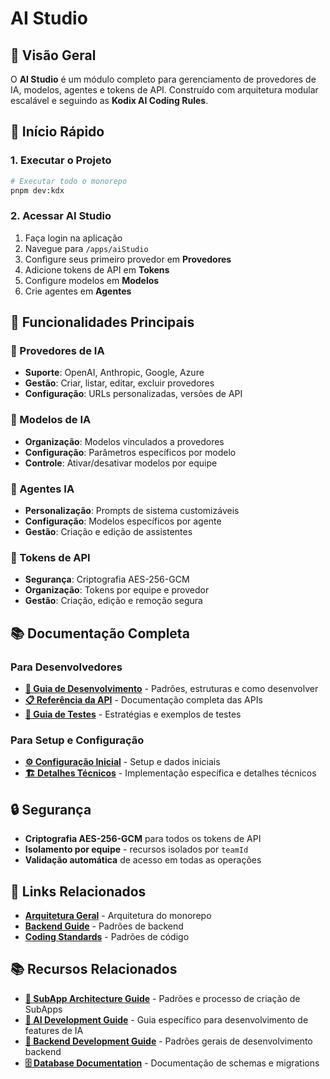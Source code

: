 # AI Studio

## 📖 Visão Geral

O **AI Studio** é um módulo completo para gerenciamento de provedores de IA, modelos, agentes e tokens de API. Construído com arquitetura modular escalável e seguindo as **Kodix AI Coding Rules**.

## 🚀 Início Rápido

### 1. Executar o Projeto

```bash
# Executar todo o monorepo
pnpm dev:kdx
```

### 2. Acessar AI Studio

1. Faça login na aplicação
2. Navegue para `/apps/aiStudio`
3. Configure seus primeiro provedor em **Provedores**
4. Adicione tokens de API em **Tokens**
5. Configure modelos em **Modelos**
6. Crie agentes em **Agentes**

## 🔧 Funcionalidades Principais

### 🏢 Provedores de IA

- **Suporte**: OpenAI, Anthropic, Google, Azure
- **Gestão**: Criar, listar, editar, excluir provedores
- **Configuração**: URLs personalizadas, versões de API

### 🧠 Modelos de IA

- **Organização**: Modelos vinculados a provedores
- **Configuração**: Parâmetros específicos por modelo
- **Controle**: Ativar/desativar modelos por equipe

### 👤 Agentes IA

- **Personalização**: Prompts de sistema customizáveis
- **Configuração**: Modelos específicos por agente
- **Gestão**: Criação e edição de assistentes

### 🔐 Tokens de API

- **Segurança**: Criptografia AES-256-GCM
- **Organização**: Tokens por equipe e provedor
- **Gestão**: Criação, edição e remoção segura

## 📚 Documentação Completa

### **Para Desenvolvedores**

- **[🔧 Guia de Desenvolvimento](./development-guide.md)** - Padrões, estruturas e como desenvolver
- **[📋 Referência da API](./api-reference.md)** - Documentação completa das APIs
- **[🧪 Guia de Testes](./testing-guide.md)** - Estratégias e exemplos de testes

### **Para Setup e Configuração**

- **[⚙️ Configuração Inicial](./configuracao-inicial.md)** - Setup e dados iniciais
- **[🏗️ Detalhes Técnicos](./technical-details.md)** - Implementação específica e detalhes técnicos

## 🔒 Segurança

- **Criptografia AES-256-GCM** para todos os tokens de API
- **Isolamento por equipe** - recursos isolados por `teamId`
- **Validação automática** de acesso em todas as operações

## 🔗 Links Relacionados

- **[Arquitetura Geral](../../architecture/README.md)** - Arquitetura do monorepo
- **[Backend Guide](../../architecture/backend-guide.md)** - Padrões de backend
- **[Coding Standards](../../architecture/coding-standards.md)** - Padrões de código

## 📚 Recursos Relacionados

- **[📐 SubApp Architecture Guide](../../architecture/subapp-architecture.md)** - Padrões e processo de criação de SubApps
- **[🧠 AI Development Guide](./AI_Development_Guide.md)** - Guia específico para desenvolvimento de features de IA
- **[🔧 Backend Development Guide](../../architecture/backend-guide.md)** - Padrões gerais de desenvolvimento backend
- **[🗄️ Database Documentation](../../database/)** - Documentação de schemas e migrations
